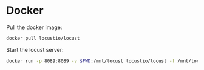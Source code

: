 # Docker

Pull the docker image:
```bash
docker pull locustio/locust
```

Start the locust server:
```bash
docker run -p 8089:8089 -v $PWD:/mnt/locust locustio/locust -f /mnt/locust/locustfile.py
```
